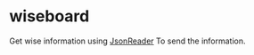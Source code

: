 # wiseboard
Get wise information using [JsonReader](https://github.com/backgroundapps/jsonreader) To send the information.
